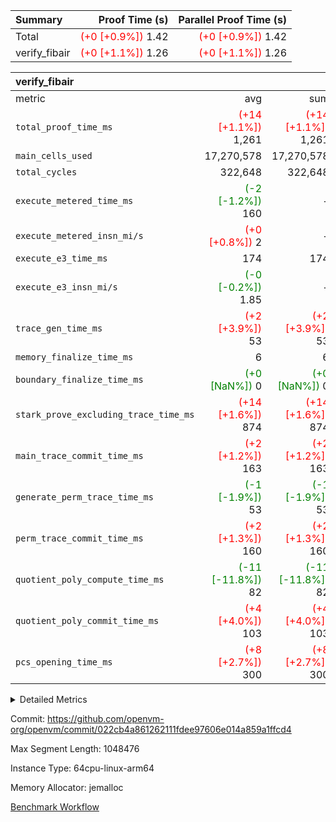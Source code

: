 | Summary | Proof Time (s) | Parallel Proof Time (s) |
|:---|---:|---:|
| Total | <span style='color: red'>(+0 [+0.9%])</span> 1.42 | <span style='color: red'>(+0 [+0.9%])</span> 1.42 |
| verify_fibair | <span style='color: red'>(+0 [+1.1%])</span> 1.26 | <span style='color: red'>(+0 [+1.1%])</span> 1.26 |


| verify_fibair |||||
|:---|---:|---:|---:|---:|
|metric|avg|sum|max|min|
| `total_proof_time_ms ` | <span style='color: red'>(+14 [+1.1%])</span> 1,261 | <span style='color: red'>(+14 [+1.1%])</span> 1,261 | <span style='color: red'>(+14 [+1.1%])</span> 1,261 | <span style='color: red'>(+14 [+1.1%])</span> 1,261 |
| `main_cells_used     ` |  17,270,578 |  17,270,578 |  17,270,578 |  17,270,578 |
| `total_cycles        ` |  322,648 |  322,648 |  322,648 |  322,648 |
| `execute_metered_time_ms` | <span style='color: green'>(-2 [-1.2%])</span> 160 | -          | -          | -          |
| `execute_metered_insn_mi/s` | <span style='color: red'>(+0 [+0.8%])</span> 2 | -          | <span style='color: red'>(+0 [+0.8%])</span> 2 | <span style='color: red'>(+0 [+0.8%])</span> 2 |
| `execute_e3_time_ms  ` |  174 |  174 |  174 |  174 |
| `execute_e3_insn_mi/s` | <span style='color: green'>(-0 [-0.2%])</span> 1.85 | -          | <span style='color: green'>(-0 [-0.2%])</span> 1.85 | <span style='color: green'>(-0 [-0.2%])</span> 1.85 |
| `trace_gen_time_ms   ` | <span style='color: red'>(+2 [+3.9%])</span> 53 | <span style='color: red'>(+2 [+3.9%])</span> 53 | <span style='color: red'>(+2 [+3.9%])</span> 53 | <span style='color: red'>(+2 [+3.9%])</span> 53 |
| `memory_finalize_time_ms` |  6 |  6 |  6 |  6 |
| `boundary_finalize_time_ms` | <span style='color: green'>(+0 [NaN%])</span> 0 | <span style='color: green'>(+0 [NaN%])</span> 0 | <span style='color: green'>(+0 [NaN%])</span> 0 | <span style='color: green'>(+0 [NaN%])</span> 0 |
| `stark_prove_excluding_trace_time_ms` | <span style='color: red'>(+14 [+1.6%])</span> 874 | <span style='color: red'>(+14 [+1.6%])</span> 874 | <span style='color: red'>(+14 [+1.6%])</span> 874 | <span style='color: red'>(+14 [+1.6%])</span> 874 |
| `main_trace_commit_time_ms` | <span style='color: red'>(+2 [+1.2%])</span> 163 | <span style='color: red'>(+2 [+1.2%])</span> 163 | <span style='color: red'>(+2 [+1.2%])</span> 163 | <span style='color: red'>(+2 [+1.2%])</span> 163 |
| `generate_perm_trace_time_ms` | <span style='color: green'>(-1 [-1.9%])</span> 53 | <span style='color: green'>(-1 [-1.9%])</span> 53 | <span style='color: green'>(-1 [-1.9%])</span> 53 | <span style='color: green'>(-1 [-1.9%])</span> 53 |
| `perm_trace_commit_time_ms` | <span style='color: red'>(+2 [+1.3%])</span> 160 | <span style='color: red'>(+2 [+1.3%])</span> 160 | <span style='color: red'>(+2 [+1.3%])</span> 160 | <span style='color: red'>(+2 [+1.3%])</span> 160 |
| `quotient_poly_compute_time_ms` | <span style='color: green'>(-11 [-11.8%])</span> 82 | <span style='color: green'>(-11 [-11.8%])</span> 82 | <span style='color: green'>(-11 [-11.8%])</span> 82 | <span style='color: green'>(-11 [-11.8%])</span> 82 |
| `quotient_poly_commit_time_ms` | <span style='color: red'>(+4 [+4.0%])</span> 103 | <span style='color: red'>(+4 [+4.0%])</span> 103 | <span style='color: red'>(+4 [+4.0%])</span> 103 | <span style='color: red'>(+4 [+4.0%])</span> 103 |
| `pcs_opening_time_ms ` | <span style='color: red'>(+8 [+2.7%])</span> 300 | <span style='color: red'>(+8 [+2.7%])</span> 300 | <span style='color: red'>(+8 [+2.7%])</span> 300 | <span style='color: red'>(+8 [+2.7%])</span> 300 |



<details>
<summary>Detailed Metrics</summary>

|  | verify_program_compile_ms | total_cells | stark_prove_excluding_trace_time_ms | quotient_poly_compute_time_ms | quotient_poly_commit_time_ms | perm_trace_commit_time_ms | pcs_opening_time_ms | main_trace_commit_time_ms | app proof_time_ms |
| --- | --- | --- | --- | --- | --- | --- | --- | --- |
|  | 7 | 65,536 | 37 | 1 | 6 | 0 | 21 | 7 | 1,273 | 

| air_name | rows | quotient_deg | main_cols | interactions | constraints | cells |
| --- | --- | --- | --- | --- | --- | --- |
| AccessAdapterAir<2> |  | 2 |  | 5 | 12 |  | 
| AccessAdapterAir<4> |  | 2 |  | 5 | 12 |  | 
| AccessAdapterAir<8> |  | 2 |  | 5 | 12 |  | 
| FibonacciAir | 32,768 | 1 | 2 |  | 5 | 65,536 | 
| FriReducedOpeningAir |  | 2 |  | 39 | 71 |  | 
| JalRangeCheckAir |  | 2 |  | 9 | 14 |  | 
| NativePoseidon2Air<BabyBearParameters>, 1> |  | 2 |  | 136 | 572 |  | 
| PhantomAir |  | 2 |  | 3 | 5 |  | 
| ProgramAir |  | 1 |  | 1 | 4 |  | 
| VariableRangeCheckerAir |  | 1 |  | 1 | 4 |  | 
| VmAirWrapper<AluNativeAdapterAir, FieldArithmeticCoreAir> |  | 2 |  | 15 | 27 |  | 
| VmAirWrapper<BranchNativeAdapterAir, BranchEqualCoreAir<1> |  | 2 |  | 11 | 25 |  | 
| VmAirWrapper<NativeAdapterAir<2, 0>, PublicValuesCoreAir> |  | 2 |  | 11 | 29 |  | 
| VmAirWrapper<NativeLoadStoreAdapterAir<1>, NativeLoadStoreCoreAir<1> |  | 2 |  | 15 | 20 |  | 
| VmAirWrapper<NativeLoadStoreAdapterAir<4>, NativeLoadStoreCoreAir<4> |  | 2 |  | 15 | 20 |  | 
| VmAirWrapper<NativeVectorizedAdapterAir<4>, FieldExtensionCoreAir> |  | 2 |  | 15 | 27 |  | 
| VmConnectorAir |  | 2 |  | 5 | 11 |  | 
| VolatileBoundaryAir |  | 2 |  | 7 | 19 |  | 

| group | trace_gen_time_ms | total_proof_time_ms | total_cycles | total_cells | stark_prove_excluding_trace_time_ms | quotient_poly_compute_time_ms | quotient_poly_commit_time_ms | perm_trace_commit_time_ms | pcs_opening_time_ms | memory_finalize_time_ms | main_trace_commit_time_ms | main_cells_used | insns | generate_perm_trace_time_ms | fri.log_blowup | execute_metered_time_ms | execute_metered_insn_mi/s | execute_e3_time_ms | execute_e3_insn_mi/s | boundary_finalize_time_ms |
| --- | --- | --- | --- | --- | --- | --- | --- | --- | --- | --- | --- | --- | --- | --- | --- | --- | --- | --- | --- | --- |
| verify_fibair | 53 | 1,261 | 322,648 | 62,474,410 | 874 | 82 | 103 | 160 | 300 | 6 | 163 | 17,270,578 | 322,649 | 53 | 1 | 160 | 2 | 174 | 1.85 | 0 | 

| group | air_name | rows | prep_cols | perm_cols | main_cols | cells |
| --- | --- | --- | --- | --- | --- | --- |
| verify_fibair | AccessAdapterAir<2> | 131,072 |  | 16 | 11 | 3,538,944 | 
| verify_fibair | AccessAdapterAir<4> | 65,536 |  | 16 | 13 | 1,900,544 | 
| verify_fibair | AccessAdapterAir<8> | 128 |  | 16 | 17 | 4,224 | 
| verify_fibair | FriReducedOpeningAir | 2,048 |  | 84 | 27 | 227,328 | 
| verify_fibair | JalRangeCheckAir | 32,768 |  | 28 | 12 | 1,310,720 | 
| verify_fibair | NativePoseidon2Air<BabyBearParameters>, 1> | 32,768 |  | 312 | 398 | 23,265,280 | 
| verify_fibair | PhantomAir | 16,384 |  | 12 | 6 | 294,912 | 
| verify_fibair | ProgramAir | 8,192 |  | 8 | 10 | 147,456 | 
| verify_fibair | VariableRangeCheckerAir | 262,144 | 2 | 8 | 1 | 2,359,296 | 
| verify_fibair | VmAirWrapper<AluNativeAdapterAir, FieldArithmeticCoreAir> | 262,144 |  | 36 | 29 | 17,039,360 | 
| verify_fibair | VmAirWrapper<BranchNativeAdapterAir, BranchEqualCoreAir<1> | 32,768 |  | 28 | 23 | 1,671,168 | 
| verify_fibair | VmAirWrapper<NativeLoadStoreAdapterAir<1>, NativeLoadStoreCoreAir<1> | 65,536 |  | 40 | 21 | 3,997,696 | 
| verify_fibair | VmAirWrapper<NativeLoadStoreAdapterAir<4>, NativeLoadStoreCoreAir<4> | 32,768 |  | 40 | 27 | 2,195,456 | 
| verify_fibair | VmAirWrapper<NativeVectorizedAdapterAir<4>, FieldExtensionCoreAir> | 32,768 |  | 36 | 38 | 2,424,832 | 
| verify_fibair | VmConnectorAir | 2 | 1 | 16 | 5 | 42 | 
| verify_fibair | VolatileBoundaryAir | 65,536 |  | 20 | 12 | 2,097,152 | 

| group | trace_height_constraint | weighted_sum | threshold |
| --- | --- | --- | --- |
| verify_fibair | 0 | 1,085,444 | 2,013,265,921 | 
| verify_fibair | 1 | 5,411,200 | 2,013,265,921 | 
| verify_fibair | 2 | 542,722 | 2,013,265,921 | 
| verify_fibair | 3 | 5,476,612 | 2,013,265,921 | 
| verify_fibair | 4 | 65,536 | 2,013,265,921 | 
| verify_fibair | 5 | 12,851,850 | 2,013,265,921 | 

| trace_height_constraint | threshold |
| --- | --- |
| 0 | 2,013,265,921 | 

</details>


Commit: https://github.com/openvm-org/openvm/commit/022cb4a861262111fdee97606e014a859a1ffcd4

Max Segment Length: 1048476

Instance Type: 64cpu-linux-arm64

Memory Allocator: jemalloc

[Benchmark Workflow](https://github.com/openvm-org/openvm/actions/runs/16224359800)
